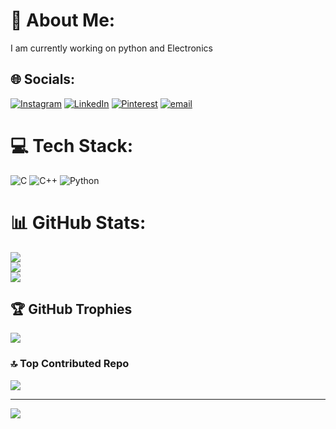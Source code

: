 # 💫 About Me:
I am currently working on python and Electronics


## 🌐 Socials:
[![Instagram](https://img.shields.io/badge/Instagram-%23E4405F.svg?logo=Instagram&logoColor=white)](https://instagram.com/_manikanta_88) [![LinkedIn](https://img.shields.io/badge/LinkedIn-%230077B5.svg?logo=linkedin&logoColor=white)](www.linkedin.com/in/manikanta-rangaswamy-173bb9384) [![Pinterest](https://img.shields.io/badge/Pinterest-%23E60023.svg?logo=Pinterest&logoColor=white)](https://pinterest.com/manikanta27012005) [![email](https://img.shields.io/badge/Email-D14836?logo=gmail&logoColor=white)](mailto:manikanta27012005@gmail.com) 

# 💻 Tech Stack:
![C](https://img.shields.io/badge/c-%2300599C.svg?style=flat&logo=c&logoColor=white) ![C++](https://img.shields.io/badge/c++-%2300599C.svg?style=flat&logo=c%2B%2B&logoColor=white) ![Python](https://img.shields.io/badge/python-3670A0?style=flat&logo=python&logoColor=ffdd54)
# 📊 GitHub Stats:
![](https://github-readme-stats.vercel.app/api?username=ManikantaR18&theme=vue-dark&hide_border=false&include_all_commits=true&count_private=true)<br/>
![](https://nirzak-streak-stats.vercel.app/?user=ManikantaR18&theme=vue-dark&hide_border=false)<br/>
![](https://github-readme-stats.vercel.app/api/top-langs/?username=ManikantaR18&theme=vue-dark&hide_border=false&include_all_commits=true&count_private=true&layout=compact)

## 🏆 GitHub Trophies
![](https://github-profile-trophy.vercel.app/?username=ManikantaR18&theme=radical&no-frame=false&no-bg=true&margin-w=4)

### 🔝 Top Contributed Repo
![](https://github-contributor-stats.vercel.app/api?username=ManikantaR18&limit=5&theme=vue-dark&combine_all_yearly_contributions=true)

---
[![](https://visitcount.itsvg.in/api?id=ManikantaR18&icon=0&color=0)](https://visitcount.itsvg.in)

<!-- Proudly created with GPRM ( https://gprm.itsvg.in ) -->
